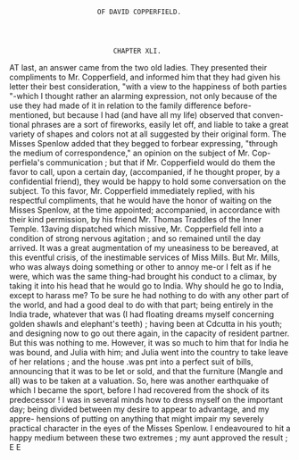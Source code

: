                           OF DAVID COPPERFIELD.




                              CHAPTER XLI.


   AT last, an answer came from the two old ladies. They presented
their compliments to Mr. Copperfield, and informed him that they had given
his letter their best consideration, "with a view to the happiness of both
parties "-which I thought rather an alarming expression, not only because
of the use they had made of it in relation to the family difference before-
mentioned, but because I had (and have all my life) observed that conven-
tional phrases are a sort of fireworks, easily let off, and liable to take a great
variety of shapes and colors not at all suggested by their original form. The
Misses Spenlow added that they begged to forbear expressing, "through
the medium of correspondence," an opinion on the subject of Mr. Cop-
perfiela's communication ; but that if Mr. Copperfield would do them the
favor to call, upon a certain day, (accompanied, if he thought proper, by
a confidential friend), they would be happy to hold some conversation on
the subject.
   To this favor, Mr. Copperfield immediately replied, with his respectful
compliments, that he would have the honor of waiting on the Misses
Spenlow, at the time appointed; accompanied, in accordance with their
kind permission, by his friend Mr. Thomas Traddles of the Inner Temple.
13aving dispatched which missive, Mr. Copperfield fell into a condition of
strong nervous agitation ; and so remained until the day arrived.
   It was a great augmentation of my uneasiness to be bereaved, at this
eventful crisis, of the inestimable services of Miss Mills. But Mr. Mills,
who was always doing something or other to annoy me-or I felt as if he
were, which was the same thing-had brought his conduct to a climax,
by taking it into his head that he would go to India. Why should he go
to India, except to harass me? To be sure he had nothing to do with
any other part of the world, and had a good deal to do with that part;
being entirely in the India trade, whatever that was (I had floating
dreams myself concerning golden shawls and elephant's teeth) ; having
been at Cdcutta in his youth; and designing now to go out there
again, in the capacity of resident partner. But this was nothing to me.
However, it was so much to him that for India he was bound, and
Julia with him; and Julia went into the country to take leave of her
relations ; and the house .was pnt into a perfect suit of bills, announcing
that it was to be let or sold, and that the furniture (Mangle and all) was
to be taken at a valuation. So, here was another earthquake of which I
became the sport, before I had recovered from the shock of its predecessor !
   I was in several minds how to dress myself on the important day;
being divided between my desire to appear to advantage, and my appre-
hensions of putting on anything that might impair my severely practical
character in the eyes of the Misses Spenlow. I endeavoured to hit a
happy medium between these two extremes ; my aunt approved the result ;
                                                                 E E

